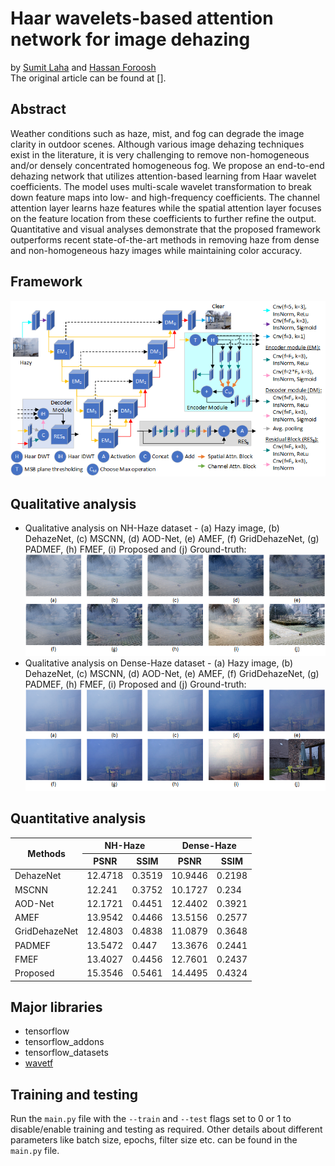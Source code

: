 # Haar wavelets-based attention network for image dehazing
by [Sumit Laha](https://www.cs.ucf.edu/~laha/) and [Hassan Foroosh](https://cil.cs.ucf.edu/people/faculty/)\
The original article can be found at [].
## Abstract
Weather conditions such as haze, mist, and fog can degrade the image clarity in outdoor scenes. Although various image
dehazing techniques exist in the literature, it is very challenging to remove non-homogeneous and/or densely
concentrated homogeneous fog. We propose an end-to-end dehazing network that utilizes attention-based learning from
Haar wavelet coefficients. The model uses multi-scale wavelet transformation to break down feature maps into low- and
high-frequency coefficients. The channel attention layer learns haze features while the spatial attention layer focuses
on the feature location from these coefficients to further refine the output. Quantitative and visual analyses
demonstrate that the proposed framework outperforms recent state-of-the-art methods in removing haze from dense and
non-homogeneous hazy images while maintaining color accuracy.
## Framework
<img src="figs/framework.png" alt="Framework of the proposed algorithm.">

## Qualitative analysis
- Qualitative analysis on NH-Haze dataset - (a) Hazy image, (b) DehazeNet, (c) MSCNN, (d) AOD-Net, (e) AMEF, (f)
GridDehazeNet, (g) PADMEF, (h) FMEF, (i) Proposed and (j) Ground-truth: <img src="figs/qual_nh-haze.png" alt="Qualitative analysis on NH-Haze dataset">
- Qualitative analysis on Dense-Haze dataset - (a) Hazy image, (b) DehazeNet, (c) MSCNN, (d) AOD-Net, (e) AMEF, (f)
GridDehazeNet, (g) PADMEF, (h) FMEF, (i) Proposed and (j) Ground-truth: <img src="figs/qual_d-haze.png" alt="Qualitative analysis on Dense-Haze dataset">

## Quantitative analysis
<table>
<thead>
  <tr>
    <th rowspan="2">Methods</th>
    <th colspan="2">NH-Haze</th>
    <th colspan="2">Dense-Haze</th>
  </tr>
  <tr>
    <th>PSNR</th>
    <th>SSIM</th>
    <th>PSNR</th>
    <th>SSIM</th>
  </tr>
</thead>
<tbody>
  <tr>
    <td>DehazeNet</td>
    <td>12.4718</td>
    <td>0.3519</td>
    <td>10.9446</td>
    <td>0.2198</td>
  </tr>
  <tr>
    <td>MSCNN</td>
    <td>12.241</td>
    <td>0.3752</td>
    <td>10.1727</td>
    <td>0.234</td>
  </tr>
  <tr>
    <td>AOD-Net</td>
    <td>12.1721</td>
    <td>0.4451</td>
    <td>12.4402</td>
    <td>0.3921</td>
  </tr>
  <tr>
    <td>AMEF</td>
    <td>13.9542</td>
    <td>0.4466</td>
    <td>13.5156</td>
    <td>0.2577</td>
  </tr>
  <tr>
    <td>GridDehazeNet</td>
    <td>12.4803</td>
    <td>0.4838</td>
    <td>11.0879</td>
    <td>0.3648</td>
  </tr>
  <tr>
    <td>PADMEF</td>
    <td>13.5472</td>
    <td>0.447</td>
    <td>13.3676</td>
    <td>0.2441</td>
  </tr>
  <tr>
    <td>FMEF</td>
    <td>13.4027</td>
    <td>0.4456</td>
    <td>12.7601</td>
    <td>0.2437</td>
  </tr>
  <tr>
    <td>Proposed</td>
    <td>15.3546</td>
    <td>0.5461</td>
    <td>14.4495</td>
    <td>0.4324</td>
  </tr>
</tbody>
</table>

## Major libraries
- tensorflow
- tensorflow_addons
- tensorflow_datasets
- [wavetf](https://github.com/fversaci/wavetf)
## Training and testing
Run the ```main.py``` file with the ```--train``` and ```--test``` flags set to 0 or 1 to disable/enable training and
testing as required. Other details about different parameters like batch size, epochs, filter size etc. can be found in
the ```main.py``` file.